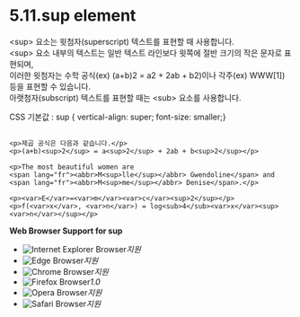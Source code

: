 # 5.11.sup element

&lt;sup&gt; 요소는 윗첨자\(superscript\) 텍스트를 표현할 때 사용합니다.  
&lt;sup&gt; 요소 내부의 텍스트는 일반 텍스트 라인보다 윗쪽에 절반 크기의 작은 문자로 표현되며,  
이러한 윗첨자는 수학 공식\(ex\) \(a+b\)2 = a2 + 2ab + b2\)이나 각주\(ex\) WWW\[1\]\) 등을 표현할 수 있습니다.  
아랫첨자\(subscript\) 텍스트를 표현할 때는 &lt;sub&gt; 요소를 사용합니다.  
  
CSS 기본값 : sup { vertical-align: super; font-size: smaller;}

```text

<p>제곱 공식은 다음과 같습니다.</p>
<p>(a+b)<sup>2</sup> = a<sup>2</sup> + 2ab + b<sup>2</sup></p>

<p>The most beautiful women are
<span lang="fr"><abbr>M<sup>lle</sup></abbr> Gwendoline</span> and
<span lang="fr"><abbr>M<sup>me</sup></abbr> Denise</span>.</p>

<p><var>E</var>=<var>m</var><var>c</var><sup>2</sup></p>
<p>f(<var>x</var>, <var>n</var>) = log<sub>4</sub><var>x</var><sup><var>n</var></sup></p>
```

**Web Browser Support for sup**

* ![Internet Explorer Browser](images/icon/ico_ie-true.png)_지원_
* ![Edge Browser](images/icon/ico_edge-true.png)_지원_
* ![Chrome Browser](images/icon/ico_chrome-true.png)_지원_
* ![Firefox Browser](images/icon/ico_firefox-true.png)_1.0_
* ![Opera Browser](images/icon/ico_opera-true.png)_지원_
* ![Safari Browser](images/icon/ico_safari-true.png)_지원_

